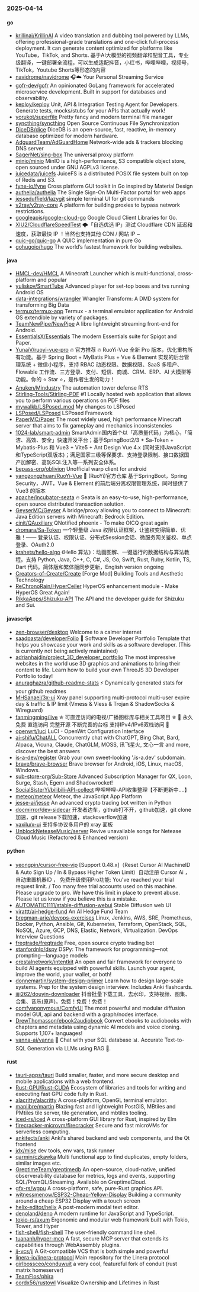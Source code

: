 ### 2025-04-14

#### go
* [krillinai/KrillinAI](https://github.com/krillinai/KrillinAI) A video translation and dubbing tool powered by LLMs, offering professional-grade translations and one-click full-process deployment. It can generate content optimized for platforms like YouTube，TikTok, and Shorts. 基于AI大模型的视频翻译和配音工具，专业级翻译，一键部署全流程，可以生成适配抖音，小红书，哔哩哔哩，视频号，TikTok，Youtube Shorts等形态的内容
* [navidrome/navidrome](https://github.com/navidrome/navidrome) 🎧☁️ Your Personal Streaming Service
* [gofr-dev/gofr](https://github.com/gofr-dev/gofr) An opinionated GoLang framework for accelerated microservice development. Built in support for databases and observability.
* [keploy/keploy](https://github.com/keploy/keploy) Unit, API & Integration Testing Agent for Developers. Generate tests, mocks/stubs for your APIs that actually work!
* [yorukot/superfile](https://github.com/yorukot/superfile) Pretty fancy and modern terminal file manager
* [syncthing/syncthing](https://github.com/syncthing/syncthing) Open Source Continuous File Synchronization
* [DiceDB/dice](https://github.com/DiceDB/dice) DiceDB is an open-source, fast, reactive, in-memory database optimized for modern hardware.
* [AdguardTeam/AdGuardHome](https://github.com/AdguardTeam/AdGuardHome) Network-wide ads & trackers blocking DNS server
* [SagerNet/sing-box](https://github.com/SagerNet/sing-box) The universal proxy platform
* [minio/minio](https://github.com/minio/minio) MinIO is a high-performance, S3 compatible object store, open sourced under GNU AGPLv3 license.
* [juicedata/juicefs](https://github.com/juicedata/juicefs) JuiceFS is a distributed POSIX file system built on top of Redis and S3.
* [fyne-io/fyne](https://github.com/fyne-io/fyne) Cross platform GUI toolkit in Go inspired by Material Design
* [authelia/authelia](https://github.com/authelia/authelia) The Single Sign-On Multi-Factor portal for web apps
* [jesseduffield/lazygit](https://github.com/jesseduffield/lazygit) simple terminal UI for git commands
* [v2ray/v2ray-core](https://github.com/v2ray/v2ray-core) A platform for building proxies to bypass network restrictions.
* [googleapis/google-cloud-go](https://github.com/googleapis/google-cloud-go) Google Cloud Client Libraries for Go.
* [XIU2/CloudflareSpeedTest](https://github.com/XIU2/CloudflareSpeedTest) 🌩「自选优选 IP」测试 Cloudflare CDN 延迟和速度，获取最快 IP ！当然也支持其他 CDN / 网站 IP ~
* [quic-go/quic-go](https://github.com/quic-go/quic-go) A QUIC implementation in pure Go
* [gohugoio/hugo](https://github.com/gohugoio/hugo) The world’s fastest framework for building websites.

#### java
* [HMCL-dev/HMCL](https://github.com/HMCL-dev/HMCL) A Minecraft Launcher which is multi-functional, cross-platform and popular
* [yuliskov/SmartTube](https://github.com/yuliskov/SmartTube) Advanced player for set-top boxes and tvs running Android OS
* [data-integrations/wrangler](https://github.com/data-integrations/wrangler) Wrangler Transform: A DMD system for transforming Big Data
* [termux/termux-app](https://github.com/termux/termux-app) Termux - a terminal emulator application for Android OS extendible by variety of packages.
* [TeamNewPipe/NewPipe](https://github.com/TeamNewPipe/NewPipe) A libre lightweight streaming front-end for Android.
* [EssentialsX/Essentials](https://github.com/EssentialsX/Essentials) The modern Essentials suite for Spigot and Paper.
* [YunaiV/ruoyi-vue-pro](https://github.com/YunaiV/ruoyi-vue-pro) 🔥 官方推荐 🔥 RuoYi-Vue 全新 Pro 版本，优化重构所有功能。基于 Spring Boot + MyBatis Plus + Vue & Element 实现的后台管理系统 + 微信小程序，支持 RBAC 动态权限、数据权限、SaaS 多租户、Flowable 工作流、三方登录、支付、短信、商城、CRM、ERP、AI 大模型等功能。你的 ⭐️ Star ⭐️，是作者生发的动力！
* [Anuken/Mindustry](https://github.com/Anuken/Mindustry) The automation tower defense RTS
* [Stirling-Tools/Stirling-PDF](https://github.com/Stirling-Tools/Stirling-PDF) #1 Locally hosted web application that allows you to perform various operations on PDF files
* [mywalkb/LSPosed_mod](https://github.com/mywalkb/LSPosed_mod) My changes to LSPosed
* [LSPosed/LSPosed](https://github.com/LSPosed/LSPosed) LSPosed Framework
* [PaperMC/Paper](https://github.com/PaperMC/Paper) The most widely used, high performance Minecraft server that aims to fix gameplay and mechanics inconsistencies
* [1024-lab/smart-admin](https://github.com/1024-lab/smart-admin) SmartAdmin国内首个以「高质量代码」为核心，「简洁、高效、安全」快速开发平台；基于SpringBoot2/3 + Sa-Token + Mybatis-Plus 和 Vue3 + Vite5 + Ant Design Vue 4.x (同时支持JavaScript和TypeScript双版本)；满足国家三级等保要求、支持登录限制、接口数据国产加解密、高防SQL注入等一系列安全体系。
* [bepass-org/oblivion](https://github.com/bepass-org/oblivion) Unofficial warp client for android
* [yangzongzhuan/RuoYi-Vue](https://github.com/yangzongzhuan/RuoYi-Vue) 🎉 (RuoYi)官方仓库 基于SpringBoot，Spring Security，JWT，Vue & Element 的前后端分离权限管理系统，同时提供了 Vue3 的版本
* [apache/incubator-seata](https://github.com/apache/incubator-seata) 🔥 Seata is an easy-to-use, high-performance, open source distributed transaction solution.
* [GeyserMC/Geyser](https://github.com/GeyserMC/Geyser) A bridge/proxy allowing you to connect to Minecraft: Java Edition servers with Minecraft: Bedrock Edition.
* [cinit/QAuxiliary](https://github.com/cinit/QAuxiliary) QNotified phoenix - To make OICQ great again
* [dromara/Sa-Token](https://github.com/dromara/Sa-Token) 一个轻量级 Java 权限认证框架，让鉴权变得简单、优雅！—— 登录认证、权限认证、分布式Session会话、微服务网关鉴权、单点登录、OAuth2.0
* [krahets/hello-algo](https://github.com/krahets/hello-algo) 《Hello 算法》：动画图解、一键运行的数据结构与算法教程。支持 Python, Java, C++, C, C#, JS, Go, Swift, Rust, Ruby, Kotlin, TS, Dart 代码。简体版和繁体版同步更新，English version ongoing
* [Creators-of-Create/Create](https://github.com/Creators-of-Create/Create) [Forge Mod] Building Tools and Aesthetic Technology
* [ReChronoRain/HyperCeiler](https://github.com/ReChronoRain/HyperCeiler) HyperOS enhancement module - Make HyperOS Great Again!
* [RikkaApps/Shizuku-API](https://github.com/RikkaApps/Shizuku-API) The API and the developer guide for Shizuku and Sui.

#### javascript
* [zen-browser/desktop](https://github.com/zen-browser/desktop) Welcome to a calmer internet
* [saadpasta/developerFolio](https://github.com/saadpasta/developerFolio) 🚀 Software Developer Portfolio Template that helps you showcase your work and skills as a software developer. (This is currently not being actively maintained)
* [adrianhajdin/project_3D_developer_portfolio](https://github.com/adrianhajdin/project_3D_developer_portfolio) The most impressive websites in the world use 3D graphics and animations to bring their content to life. Learn how to build your own ThreeJS 3D Developer Portfolio today!
* [anuraghazra/github-readme-stats](https://github.com/anuraghazra/github-readme-stats) ⚡ Dynamically generated stats for your github readmes
* [MHSanaei/3x-ui](https://github.com/MHSanaei/3x-ui) Xray panel supporting multi-protocol multi-user expire day & traffic & IP limit (Vmess & Vless & Trojan & ShadowSocks & Wireguard)
* [fanmingming/live](https://github.com/fanmingming/live) ✯ 可直连访问的电视/广播图标库与相关工具项目 ✯ 🔕 永久免费 直连访问 完整开源 不断完善的台标 支持IPv4/IPv6双栈访问 🔕
* [openwrt/luci](https://github.com/openwrt/luci) LuCI - OpenWrt Configuration Interface
* [ai-shifu/ChatALL](https://github.com/ai-shifu/ChatALL) Concurrently chat with ChatGPT, Bing Chat, Bard, Alpaca, Vicuna, Claude, ChatGLM, MOSS, 讯飞星火, 文心一言 and more, discover the best answers
* [is-a-dev/register](https://github.com/is-a-dev/register) Grab your own sweet-looking '.is-a.dev' subdomain.
* [brave/brave-browser](https://github.com/brave/brave-browser) Brave browser for Android, iOS, Linux, macOS, Windows.
* [sub-store-org/Sub-Store](https://github.com/sub-store-org/Sub-Store) Advanced Subscription Manager for QX, Loon, Surge, Stash, Egern and Shadowrocket!
* [SocialSisterYi/bilibili-API-collect](https://github.com/SocialSisterYi/bilibili-API-collect) 哔哩哔哩-API收集整理【不断更新中....】
* [meteor/meteor](https://github.com/meteor/meteor) Meteor, the JavaScript App Platform
* [jesse-ai/jesse](https://github.com/jesse-ai/jesse) An advanced crypto trading bot written in Python
* [docmirror/dev-sidecar](https://github.com/docmirror/dev-sidecar) 开发者边车，github打不开，github加速，git clone加速，git release下载加速，stackoverflow加速
* [vaxilu/x-ui](https://github.com/vaxilu/x-ui) 支持多协议多用户的 xray 面板
* [UnblockNeteaseMusic/server](https://github.com/UnblockNeteaseMusic/server) Revive unavailable songs for Netease Cloud Music (Refactored & Enhanced version)

#### python
* [yeongpin/cursor-free-vip](https://github.com/yeongpin/cursor-free-vip) [Support 0.48.x]（Reset Cursor AI MachineID & Auto Sign Up / In & Bypass Higher Token Limit）自动注册 Cursor Ai ，自动重置机器ID ， 免费升级使用Pro功能: You've reached your trial request limit. / Too many free trial accounts used on this machine. Please upgrade to pro. We have this limit in place to prevent abuse. Please let us know if you believe this is a mistake.
* [AUTOMATIC1111/stable-diffusion-webui](https://github.com/AUTOMATIC1111/stable-diffusion-webui) Stable Diffusion web UI
* [virattt/ai-hedge-fund](https://github.com/virattt/ai-hedge-fund) An AI Hedge Fund Team
* [bregman-arie/devops-exercises](https://github.com/bregman-arie/devops-exercises) Linux, Jenkins, AWS, SRE, Prometheus, Docker, Python, Ansible, Git, Kubernetes, Terraform, OpenStack, SQL, NoSQL, Azure, GCP, DNS, Elastic, Network, Virtualization. DevOps Interview Questions
* [freqtrade/freqtrade](https://github.com/freqtrade/freqtrade) Free, open source crypto trading bot
* [stanfordnlp/dspy](https://github.com/stanfordnlp/dspy) DSPy: The framework for programming—not prompting—language models
* [crestalnetwork/intentkit](https://github.com/crestalnetwork/intentkit) An open and fair framework for everyone to build AI agents equipped with powerful skills. Launch your agent, improve the world, your wallet, or both!
* [donnemartin/system-design-primer](https://github.com/donnemartin/system-design-primer) Learn how to design large-scale systems. Prep for the system design interview. Includes Anki flashcards.
* [jiji262/douyin-downloader](https://github.com/jiji262/douyin-downloader) 抖音批量下载工具，去水印，支持视频、图集、合集、音乐(原声)。免费！免费！免费！
* [comfyanonymous/ComfyUI](https://github.com/comfyanonymous/ComfyUI) The most powerful and modular diffusion model GUI, api and backend with a graph/nodes interface.
* [DrewThomasson/ebook2audiobook](https://github.com/DrewThomasson/ebook2audiobook) Convert ebooks to audiobooks with chapters and metadata using dynamic AI models and voice cloning. Supports 1,107+ languages!
* [vanna-ai/vanna](https://github.com/vanna-ai/vanna) 🤖 Chat with your SQL database 📊. Accurate Text-to-SQL Generation via LLMs using RAG 🔄.

#### rust
* [tauri-apps/tauri](https://github.com/tauri-apps/tauri) Build smaller, faster, and more secure desktop and mobile applications with a web frontend.
* [Rust-GPU/Rust-CUDA](https://github.com/Rust-GPU/Rust-CUDA) Ecosystem of libraries and tools for writing and executing fast GPU code fully in Rust.
* [alacritty/alacritty](https://github.com/alacritty/alacritty) A cross-platform, OpenGL terminal emulator.
* [maplibre/martin](https://github.com/maplibre/martin) Blazing fast and lightweight PostGIS, MBtiles and PMtiles tile server, tile generation, and mbtiles tooling.
* [iced-rs/iced](https://github.com/iced-rs/iced) A cross-platform GUI library for Rust, inspired by Elm
* [firecracker-microvm/firecracker](https://github.com/firecracker-microvm/firecracker) Secure and fast microVMs for serverless computing.
* [ankitects/anki](https://github.com/ankitects/anki) Anki's shared backend and web components, and the Qt frontend
* [jdx/mise](https://github.com/jdx/mise) dev tools, env vars, task runner
* [qarmin/czkawka](https://github.com/qarmin/czkawka) Multi functional app to find duplicates, empty folders, similar images etc.
* [GreptimeTeam/greptimedb](https://github.com/GreptimeTeam/greptimedb) An open-source, cloud-native, unified observerability database for metrics, logs and events, supporting SQL/PromQL/Streaming. Available on GreptimeCloud.
* [gfx-rs/wgpu](https://github.com/gfx-rs/wgpu) A cross-platform, safe, pure-Rust graphics API.
* [witnessmenow/ESP32-Cheap-Yellow-Display](https://github.com/witnessmenow/ESP32-Cheap-Yellow-Display) Building a community around a cheap ESP32 Display with a touch screen
* [helix-editor/helix](https://github.com/helix-editor/helix) A post-modern modal text editor.
* [denoland/deno](https://github.com/denoland/deno) A modern runtime for JavaScript and TypeScript.
* [tokio-rs/axum](https://github.com/tokio-rs/axum) Ergonomic and modular web framework built with Tokio, Tower, and Hyper
* [fish-shell/fish-shell](https://github.com/fish-shell/fish-shell) The user-friendly command line shell.
* [tuananh/hyper-mcp](https://github.com/tuananh/hyper-mcp) A fast, secure MCP server that extends its capabilities through WebAssembly plugins.
* [jj-vcs/jj](https://github.com/jj-vcs/jj) A Git-compatible VCS that is both simple and powerful
* [linera-io/linera-protocol](https://github.com/linera-io/linera-protocol) Main repository for the Linera protocol
* [girlbossceo/conduwuit](https://github.com/girlbossceo/conduwuit) a very cool, featureful fork of conduit (rust matrix homeserver)
* [TeamFlos/phira](https://github.com/TeamFlos/phira)
* [cordx56/rustowl](https://github.com/cordx56/rustowl) Visualize Ownership and Lifetimes in Rust

